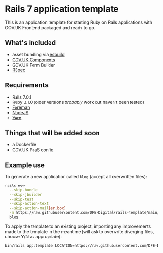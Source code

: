 # Rails 7 application template

This is an application template for starting Ruby on Rails applications with GOV.UK Frontend packaged and ready to go.

## What's included

- asset bundling via [esbuild](https://esbuild.github.io/)
- [GOV.UK Components](https://govuk-components.netlify.app/)
- [GOV.UK Form Builder](https://govuk-form-builder.netlify.app/)
- [RSpec](https://rspec.info/)

## Requirements

- Rails 7.0.1
- Ruby 3.1.0 (older versions _probably_ work but haven't been tested)
- [Foreman](https://github.com/ddollar/foreman)
- [NodeJS](https://nodejs.org/en/)
- [Yarn](https://yarnpkg.com/)

## Things that will be added soon

- a Dockerfile
- GOV.UK PaaS config

## Example use

To generate a new application called `blog` (accept all overwritten files):

```sh
rails new                                                                          \
  --skip-bundle                                                                    \
  --skip-jbuilder                                                                  \
  --skip-test                                                                      \
  --skip-action-text                                                               \
  --skip-action-mail{er,box}                                                       \
  -m https://raw.githubusercontent.com/DFE-Digital/rails-template/main/template.rb \
  blog
```

To apply the template to an existing project, importing any improvements made
to the template in the meantime (will ask to overwrite diverging files, choose
Y/N as appropriate):

```sh
bin/rails app:template LOCATION=https://raw.githubusercontent.com/DFE-Digital/rails-template/main/template.rb
```
